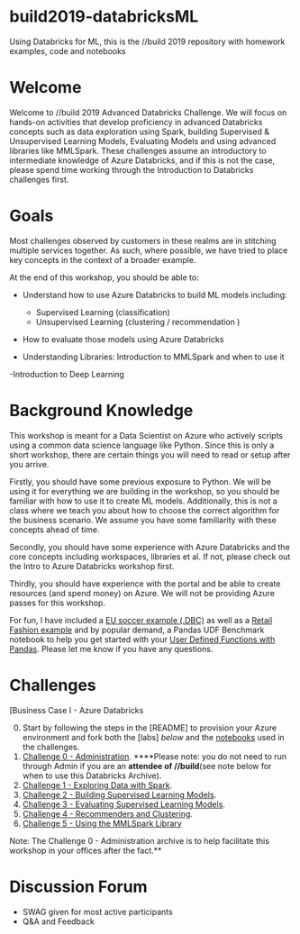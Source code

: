 # build2019-databricksML
Using Databricks for ML, this is the //build 2019 repository with homework examples, code and notebooks

# Welcome

Welcome to //build 2019 Advanced Databricks Challenge. We will focus on hands-on activities that develop proficiency in advanced Databricks concepts such as data exploration using Spark, building Supervised & Unsupervised Learning Models, Evaluating Models and using advanced libraries like MMLSpark. These challenges assume an introductory to intermediate knowledge of Azure Databricks, and if this is not the case, please spend time working through the Introduction to Databricks challenges first.

# Goals

Most challenges observed by customers in these realms are in stitching multiple services together. As such, where possible, we have tried to place key concepts in the context of a broader example. 

At the end of this workshop, you should be able to:

- Understand how to use Azure Databricks to build ML models including:
	- Supervised Learning (classification)
  	- Unsupervised Learning (clustering / recommendation )
- How to evaluate those models using Azure Databricks

- Understanding Libraries: Introduction to MMLSpark and when to use it

-Introduction to Deep Learning

# Background Knowledge

This workshop is meant for a Data Scientist on Azure who actively scripts using a common data science language like Python. Since this is only a short workshop, there are certain things you will need to read or setup after you arrive.

Firstly, you should have some previous exposure to Python. We will be using it for everything we are building in the workshop, so you should be familiar with how to use it to create ML models. Additionally, this is not a class where we teach you about how to choose the correct algorithm for the business scenario. We assume you have some familiarity with these concepts ahead of time.

Secondly, you should have some experience with Azure Databricks and the core concepts including workspaces, libraries et al. If not, please check out the Intro to Azure Databricks workshop first.

Thirdly, you should have experience with the portal and be able to create resources (and spend money) on Azure. We will not be providing Azure passes for this workshop.

For fun, I have included a [EU soccer example (.DBC)](european-soccer-events.dbc) as well as a [Retail Fashion example](https://github.com/annedroid/Ready2019_AA_AI319/blob/master/ChallengeExCr_%20Tensorflow%20using%20Fashion.ipynb) and by popular demand, a Pandas UDF Benchmark notebook to help you get started with your [User Defined Functions with Pandas](https://github.com/annedroid/Ready2019_AA_AI319/blob/master/Pandas%20UDFs%20Benchmark.ipynb). Please let me know if you have any questions.
 

# Challenges


[Business Case I - Azure Databricks


0. Start by following the steps in the [README] to provision your Azure environment and fork both the [labs] *below* and the [notebooks](./labs_notebooks) used in the challenges.
0. [Challenge 0 - Administration](./OtherExamples/administration.dbc). ****Please note: you do not need to run through Admin if you are an **attendee of //build**(see note below for when to use this Databricks Archive). 
1. [Challenge 1 - Exploring Data with Spark](Lab%201%20-%20Exploring%20Data%20with%20Spark.pdf).
2. [Challenge 2 - Building Supervised Learning Models](Lab%202%20-%20Building%20Supervised%20Learning%20Models.pdf).
3. [Challenge 3 - Evaluating Supervised Learning Models](Lab%203%20-%20Evaluating%20Supervised%20Learning%20Models.pdf).
4. [Challenge 4 - Recommenders and Clustering](Lab%204%20-%20Recommenders%20and%20Clustering.pdf). 
5. [Challenge 5 - Using the MMLSpark Library](Lab%205%20-%20Using%20the%20MMLSpark%20Library.pdf)

 
  
 Note: The Challenge 0 - Administration archive is to help facilitate this workshop in your offices after the fact.**



# Discussion Forum

  
  
  -  SWAG given for most active participants
  -  Q&A and Feedback 


